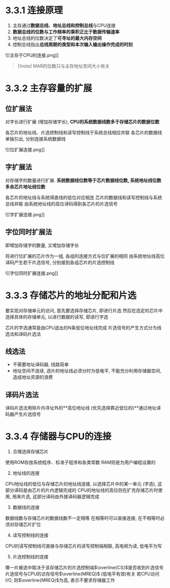 # 3.3.1 连接原理

1. 主存通过**数据总线、地址总线和控制总线**与CPU连接
2. **数据总线的位数与工作频率的乘积正比于数据传输速率**
3. 地址总线的位数决定了**可寻址的最大内存空间**
4. 控制总线指出**总线周期的类型和本次输入输出操作完成的时刻**

![[主存于CPU的连接.png]]

>[!note] MAR的位数只与主存地址空间大小有关

# 3.3.2 主存容量的扩展

## 位扩展法

对字长进行扩展 (增加存储字长), **CPU的系统数据线数多于存储芯片的数据位数**

各芯片的地址线、片选控制线和读写控制线于系统总线相应并联
各芯片的数据线单独引出, 分别连接系统数据线

![[位扩展连接.png]]

## 字扩展法

对存储字的数量进行扩展. **系统数据线位数等于芯片数据线位数, 系统地址线位数多余芯片地址线位数**

各芯片的地址线与系统得直线的低位对应相连
芯片的数据线和读写控制线与系统总线并联
由系统地址线的高位译码得到各芯片的片选信号

![[字扩展连接.png]]

## 字位同时扩展法

即增加存储字的数量, 又增加存储字长

将进行位扩展的芯片作为一组, 各组的连接方式与位扩展的相同
由系统地址线高位译码产生若干片选信号, 分别接到各组芯片的片选控制线

![[字位同时扩展连接.png]]

# 3.3.3 存储芯片的地址分配和片选

要实现对存储单元的访问, 首先要选择存储芯片, 即进行片选
然后在选定的芯片中选择具体的存储单元, 以进行数据的读写, 即进行字选

芯片的字选通常是由CPU送出的N条低位地址线完成
片选信号的产生方式分为线选法和译码片选法

## 线选法

+ 不需要地址译码器, 线路简单
+ 地址空间不连续, 选片的地址线必须分时为低电平, 不能充分利用存储器空间, 造成地址资源的浪费

## 译码片选法

译码片选法用除片内寻址外的**高位地址线 (优先选择靠近低位的)**通过地址译码器产生片选信号

# 3.3.4 存储器与CPU的连接

1. 合理选择存储芯片

使用ROM存放系统程序、标准子程序和各类常数
RAM则是为用户编程设置的

2. 地址线的连接

CPU地址线的低位与存储芯片的地址线连接, 以选择芯片中的某一单元 (字选), 这部分译码是由芯片的片内逻辑完成的
CPU的地址线的高位则在扩充存储芯片时使用, 用来片选, 这部分译码由外接译码器逻辑完成

3. 数据线的连接

数据线数与存储芯片的数据线数不一定相等
在相等时可以直接连接, 在不相等时必须对存储芯片扩位

4. 读写控制线的连接

CPU的读写控制线可直接与存储芯片的读写控制端相联, 高电频为读, 低电平为写

5. 片选控制线的连接

哪一片被选中取决于该存储芯片的片选控制端$\overline{CS}$是否收到片选信号
片选信号与CPU的访存信号$\overline{MREQ}$ (低电平有效)有关
若CPU访问I/O, 则$\overline{MREQ}$为高, 表示不要求存储器工作